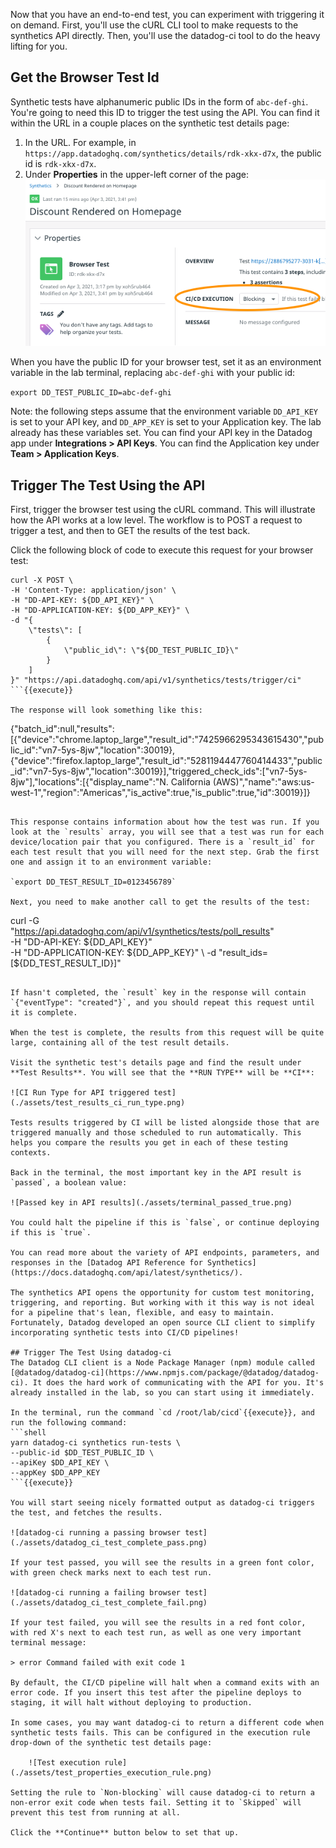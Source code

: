 Now that you have an end-to-end test, you can experiment with triggering it on demand. First, you'll use the cURL CLI tool to make requests to the synthetics API directly. Then, you'll use the datadog-ci tool to do the heavy lifting for you.

## Get the Browser Test Id
Synthetic tests have alphanumeric public IDs in the form of `abc-def-ghi`. You're going to need this ID to trigger the test using the API. You can find it within the URL in a couple places on the synthetic test details page:

1. In the URL. For example, in `https://app.datadoghq.com/synthetics/details/rdk-xkx-d7x`, the public id is `rdk-xkx-d7x`. 
1. Under **Properties** in the upper-left corner of the page: 
    ![Synthetic test properties card](./assets/test_properties.png)

When you have the public ID for your browser test, set it as an environment variable in the lab terminal, replacing `abc-def-ghi` with your public id:

`export DD_TEST_PUBLIC_ID=abc-def-ghi`

Note: the following steps assume that the environment variable `DD_API_KEY` is set to your API key, and `DD_APP_KEY` is set to your Application key. The lab already has these variables set. You can find your API key in the Datadog app under **Integrations > API Keys**. You can find the Application key under **Team > Application Keys**.

## Trigger The Test Using the API
First, trigger the browser test using the cURL command. This will illustrate how the API works at a low level. The workflow is to POST a request to trigger a test, and then to GET the results of the test back. 

Click the following block of code to execute this request for your browser test:

```
curl -X POST \
-H 'Content-Type: application/json' \
-H "DD-API-KEY: ${DD_API_KEY}" \
-H "DD-APPLICATION-KEY: ${DD_APP_KEY}" \
-d "{
    \"tests\": [
        {
            \"public_id\": \"${DD_TEST_PUBLIC_ID}\"
        }
    ]
}" "https://api.datadoghq.com/api/v1/synthetics/tests/trigger/ci"
```{{execute}}

The response will look something like this:

```
{"batch_id":null,"results":[{"device":"chrome.laptop_large","result_id":"7425966295343615430","public_id":"vn7-5ys-8jw","location":30019},{"device":"firefox.laptop_large","result_id":"5281194447760414433","public_id":"vn7-5ys-8jw","location":30019}],"triggered_check_ids":["vn7-5ys-8jw"],"locations":[{"display_name":"N. California (AWS)","name":"aws:us-west-1","region":"Americas","is_active":true,"is_public":true,"id":30019}]}
```

This response contains information about how the test was run. If you look at the `results` array, you will see that a test was run for each device/location pair that you configured. There is a `result_id` for each test result that you will need for the next step. Grab the first one and assign it to an environment variable:

`export DD_TEST_RESULT_ID=0123456789`

Next, you need to make another call to get the results of the test:

```
curl -G \
    "https://api.datadoghq.com/api/v1/synthetics/tests/poll_results" \
    -H "DD-API-KEY: ${DD_API_KEY}" \
    -H "DD-APPLICATION-KEY: ${DD_APP_KEY}" \
    -d "result_ids=[${DD_TEST_RESULT_ID}]"
```{{execute}}

If hasn't completed, the `result` key in the response will contain `{"eventType": "created"}`, and you should repeat this request until it is complete.

When the test is complete, the results from this request will be quite large, containing all of the test result details. 

Visit the synthetic test's details page and find the result under **Test Results**. You will see that the **RUN TYPE** will be **CI**:

![CI Run Type for API triggered test](./assets/test_results_ci_run_type.png)

Tests results triggered by CI will be listed alongside those that are triggered manually and those scheduled to run automatically. This helps you compare the results you get in each of these testing contexts.

Back in the terminal, the most important key in the API result is `passed`, a boolean value:

![Passed key in API results](./assets/terminal_passed_true.png)

You could halt the pipeline if this is `false`, or continue deploying if this is `true`.

You can read more about the variety of API endpoints, parameters, and responses in the [Datadog API Reference for Synthetics](https://docs.datadoghq.com/api/latest/synthetics/).

The synthetics API opens the opportunity for custom test monitoring, triggering, and reporting. But working with it this way is not ideal for a pipeline that's lean, flexible, and easy to maintain. Fortunately, Datadog developed an open source CLI client to simplify incorporating synthetic tests into CI/CD pipelines!

## Trigger The Test Using datadog-ci
The Datadog CLI client is a Node Package Manager (npm) module called [@datadog/datadog-ci](https://www.npmjs.com/package/@datadog/datadog-ci). It does the hard work of communicating with the API for you. It's already installed in the lab, so you can start using it immediately. 

In the terminal, run the command `cd /root/lab/cicd`{{execute}}, and run the following command:
```shell
yarn datadog-ci synthetics run-tests \
--public-id $DD_TEST_PUBLIC_ID \
--apiKey $DD_API_KEY \
--appKey $DD_APP_KEY
```{{execute}}

You will start seeing nicely formatted output as datadog-ci triggers the test, and fetches the results. 

![datadog-ci running a passing browser test](./assets/datadog_ci_test_complete_pass.png)

If your test passed, you will see the results in a green font color, with green check marks next to each test run.

![datadog-ci running a failing browser test](./assets/datadog_ci_test_complete_fail.png)

If your test failed, you will see the results in a red font color, with red X's next to each test run, as well as one very important terminal message:

> error Command failed with exit code 1

By default, the CI/CD pipeline will halt when a command exits with an error code. If you insert this test after the pipeline deploys to staging, it will halt without deploying to production. 

In some cases, you may want datadog-ci to return a different code when synthetic tests fails. This can be configured in the execution rule drop-down of the synthetic test details page:

    ![Test execution rule](./assets/test_properties_execution_rule.png)

Setting the rule to `Non-blocking` will cause datadog-ci to return a non-error exit code when tests fail. Setting it to `Skipped` will prevent this test from running at all.

Click the **Continue** button below to set that up.